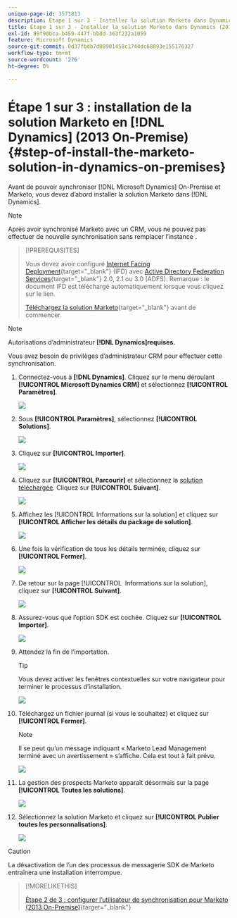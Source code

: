 ```yaml
---
unique-page-id: 3571813
description: Étape 1 sur 3 - Installer la solution Marketo dans Dynamics (2013 On-Premise) - Documents Marketo - Documentation du produit
title: Étape 1 sur 3 - Installer la solution Marketo dans Dynamics (2013 On-Premise)
exl-id: 89f90bca-b459-447f-bbdd-363f232a1059
feature: Microsoft Dynamics
source-git-commit: 0d37fbdb7d08901458c1744dc68893e155176327
workflow-type: tm+mt
source-wordcount: '276'
ht-degree: 0%

---
```


# Étape 1 sur 3 : installation de la solution Marketo en [!DNL Dynamics] (2013 On-Premise) {#step-of-install-the-marketo-solution-in-dynamics-on-premises}

Avant de pouvoir synchroniser [!DNL Microsoft Dynamics] On-Premise et Marketo, vous devez d’abord installer la solution Marketo dans [!DNL Dynamics].

>[!NOTE]
>
>Après avoir synchronisé Marketo avec un CRM, vous ne pouvez pas effectuer de nouvelle synchronisation sans remplacer l’instance .

>[!PREREQUISITES]
>
>Vous devez avoir configuré [Internet Facing Deployment](https://learn.microsoft.com/en-us/dynamics365/customerengagement/on-premises/deploy/configure-an-internet-facing-deployment){target="_blank"} (IFD) avec [Active Directory Federation Services](https://msdn.microsoft.com/en-us/library/bb897402.aspx){target="_blank"} 2.0, 2.1 ou 3.0 (ADFS). Remarque : le document IFD est téléchargé automatiquement lorsque vous cliquez sur le lien.
>
>[Téléchargez la solution Marketo](/help/marketo/product-docs/crm-sync/microsoft-dynamics-sync/sync-setup/download-the-marketo-lead-management-solution.md){target="_blank"} avant de commencer.

>[!NOTE]
>
>Autorisations d’administrateur **[!DNL Dynamics]requises.**
>
>Vous avez besoin de privilèges d’administrateur CRM pour effectuer cette synchronisation.

1. Connectez-vous à **[!DNL Dynamics]**. Cliquez sur le menu déroulant **[!UICONTROL Microsoft Dynamics CRM]** et sélectionnez **[!UICONTROL Paramètres]**.

   ![](assets/image2014-12-11-10-3a39-3a41.png)

1. Sous **[!UICONTROL Paramètres]**, sélectionnez **[!UICONTROL Solutions]**.

   ![](assets/image2014-12-11-10-3a39-3a51.png)

1. Cliquez sur **[!UICONTROL Importer]**.

   ![](assets/image2015-3-26-9-3a52-3a10.png)

1. Cliquez sur **[!UICONTROL Parcourir]** et sélectionnez la [solution téléchargée](/help/marketo/product-docs/crm-sync/microsoft-dynamics-sync/sync-setup/download-the-marketo-lead-management-solution.md). Cliquez sur **[!UICONTROL Suivant]**.

   ![](assets/image2015-3-26-9-3a54-3a1.png)

1. Affichez les [!UICONTROL Informations sur la solution] et cliquez sur **[!UICONTROL Afficher les détails du package de solution]**.

   ![](assets/image2015-11-18-11-3a12-3a8.png)

1. Une fois la vérification de tous les détails terminée, cliquez sur **[!UICONTROL Fermer]**.

   ![](assets/image2015-10-9-14-3a57-3a3.png)

1. De retour sur la page [!UICONTROL &#x200B; Informations sur la solution &#x200B;], cliquez sur **[!UICONTROL Suivant]**.

   ![](assets/image2015-3-26-9-3a55-3a17.png)

1. Assurez-vous que l’option SDK est cochée. Cliquez sur **[!UICONTROL Importer]**.

   ![](assets/image2015-3-26-10-3a3-3a11.png)

1. Attendez la fin de l’importation.

   >[!TIP]
   >
   >Vous devez activer les fenêtres contextuelles sur votre navigateur pour terminer le processus d’installation.

   ![](assets/image2014-12-11-10-3a41-3a5.png)

1. Téléchargez un fichier journal (si vous le souhaitez) et cliquez sur **[!UICONTROL Fermer]**.

   >[!NOTE]
   >
   >Il se peut qu’un message indiquant « Marketo Lead Management terminé avec un avertissement » s’affiche. Cela est tout à fait prévu.

   ![](assets/image2014-12-11-10-3a41-3a14.png)

1. La gestion des prospects Marketo apparaît désormais sur la page **[!UICONTROL Toutes les solutions]**.

   ![](assets/image2015-3-26-10-3a1-3a21.png)

1. Sélectionnez la solution Marketo et cliquez sur **[!UICONTROL Publier toutes les personnalisations]**.

   ![](assets/image2014-12-11-10-3a41-3a32.png)

>[!CAUTION]
>
>La désactivation de l’un des processus de messagerie SDK de Marketo entraînera une installation interrompue.

>[!MORELIKETHIS]
>
>[Étape 2 de 3 : configurer l’utilisateur de synchronisation pour Marketo (2013 On-Premise)](/help/marketo/product-docs/crm-sync/microsoft-dynamics-sync/sync-setup/connecting-to-legacy-versions/step-2-of-3-configure-2013.md){target="_blank"}
